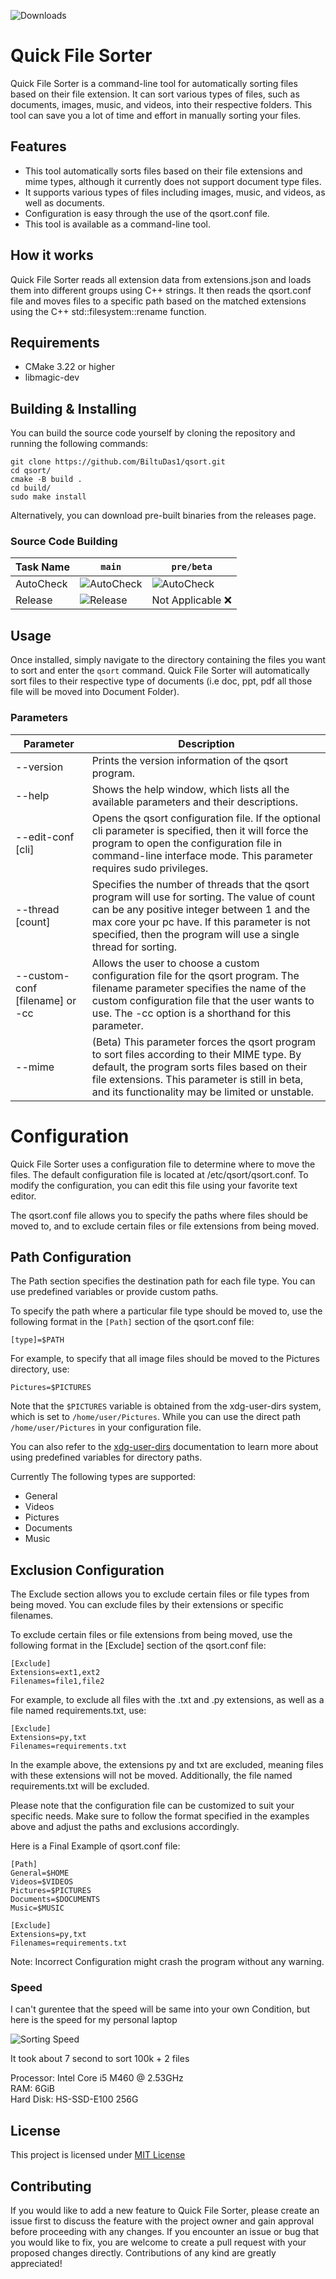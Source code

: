 ![Downloads](https://img.shields.io/github/downloads/BIltuDas1/qsort/total?style=social)
# Quick File Sorter
Quick File Sorter is a command-line tool for automatically sorting files based on their file extension. It can sort various types of files, such as documents, images, music, and videos, into their respective folders. This tool can save you a lot of time and effort in manually sorting your files.

## Features
* This tool automatically sorts files based on their file extensions and mime types, although it currently does not support document type files.
* It supports various types of files including images, music, and videos, as well as documents.
* Configuration is easy through the use of the qsort.conf file.
* This tool is available as a command-line tool.

## How it works
Quick File Sorter reads all extension data from extensions.json and loads them into different groups using C++ strings. It then reads the qsort.conf file and moves files to a specific path based on the matched extensions using the C++ std::filesystem::rename function.

## Requirements

* CMake 3.22 or higher
* libmagic-dev

## Building & Installing
You can build the source code yourself by cloning the repository and running the following commands:

```
git clone https://github.com/BiltuDas1/qsort.git
cd qsort/
cmake -B build .
cd build/
sudo make install
```
Alternatively, you can download pre-built binaries from the releases page.

### Source Code Building
|Task Name|`main`|`pre/beta`|
|---------|------|----------|
|AutoCheck|![AutoCheck](https://github.com/BiltuDas1/qsort/actions/workflows/autoscript.yml/badge.svg?branch=main)|![AutoCheck](https://github.com/BiltuDas1/qsort/actions/workflows/autoscript.yml/badge.svg?branch=pre/beta)|
|Release|![Release](https://github.com/BiltuDas1/qsort/actions/workflows/release.yml/badge.svg?branch=main)| Not Applicable :x: |

## Usage
Once installed, simply navigate to the directory containing the files you want to sort and enter the `qsort` command. Quick File Sorter will automatically sort files to their respective type of documents (i.e doc, ppt, pdf all those file will be moved into Document Folder).


### Parameters
|Parameter|Description|  
|---------|-----------|
|--version|Prints the version information of the qsort program.|
|--help|Shows the help window, which lists all the available parameters and their descriptions.|
|--edit-conf [cli]|Opens the qsort configuration file. If the optional cli parameter is specified, then it will force the program to open the configuration file in command-line interface mode. This parameter requires sudo privileges.|
|--thread [count]|Specifies the number of threads that the qsort program will use for sorting. The value of count can be any positive integer between 1 and the max core your pc have. If this parameter is not specified, then the program will use a single thread for sorting.|
|--custom-conf [filename] or -cc|Allows the user to choose a custom configuration file for the qsort program. The filename parameter specifies the name of the custom configuration file that the user wants to use. The -cc option is a shorthand for this parameter.|
|--mime|(Beta) This parameter forces the qsort program to sort files according to their MIME type. By default, the program sorts files based on their file extensions. This parameter is still in beta, and its functionality may be limited or unstable.|

# Configuration
Quick File Sorter uses a configuration file to determine where to move the files. The default configuration file is located at /etc/qsort/qsort.conf. To modify the configuration, you can edit this file using your favorite text editor.

The qsort.conf file allows you to specify the paths where files should be moved to, and to exclude certain files or file extensions from being moved.


## Path Configuration
The Path section specifies the destination path for each file type. You can use predefined variables or provide custom paths.

To specify the path where a particular file type should be moved to, use the following format in the `[Path]` section of the qsort.conf file:

```
[type]=$PATH
```
For example, to specify that all image files should be moved to the Pictures directory, use:
```
Pictures=$PICTURES
```
Note that the `$PICTURES` variable is obtained from the xdg-user-dirs system, which is set to `/home/user/Pictures`. While you can use the direct path `/home/user/Pictures` in your configuration file.

You can also refer to the [xdg-user-dirs](https://wiki.archlinux.org/title/XDG_user_directories) documentation to learn more about using predefined variables for directory paths.

Currently The following types are supported:

* General
* Videos
* Pictures
* Documents
* Music


## Exclusion Configuration
The Exclude section allows you to exclude certain files or file types from being moved. You can exclude files by their extensions or specific filenames.

To exclude certain files or file extensions from being moved, use the following format in the [Exclude] section of the qsort.conf file:

```
[Exclude]
Extensions=ext1,ext2
Filenames=file1,file2
```

For example, to exclude all files with the .txt and .py extensions, as well as a file named requirements.txt, use:

```
[Exclude]
Extensions=py,txt
Filenames=requirements.txt
```
In the example above, the extensions py and txt are excluded, meaning files with these extensions will not be moved. Additionally, the file named requirements.txt will be excluded.

Please note that the configuration file can be customized to suit your specific needs. Make sure to follow the format specified in the examples above and adjust the paths and exclusions accordingly.


Here is a Final Example of qsort.conf file:

```
[Path]
General=$HOME
Videos=$VIDEOS
Pictures=$PICTURES
Documents=$DOCUMENTS
Music=$MUSIC

[Exclude]
Extensions=py,txt
Filenames=requirements.txt
```

Note: Incorrect Configuration might crash the program without any warning.

### Speed
I can't gurentee that the speed will be same into your own Condition, but here is the speed for my personal laptop

![Sorting Speed](.github/Speed.png)

It took about 7 second to sort 100k + 2 files

Processor: Intel Core i5 M460 @ 2.53GHz  
RAM: 6GiB  
Hard Disk: HS-SSD-E100 256G

## License
This project is licensed under [MIT License](/LICENSE)

## Contributing
If you would like to add a new feature to Quick File Sorter, please create an issue first to discuss the feature with the project owner and gain approval before proceeding with any changes. If you encounter an issue or bug that you would like to fix, you are welcome to create a pull request with your proposed changes directly. Contributions of any kind are greatly appreciated!